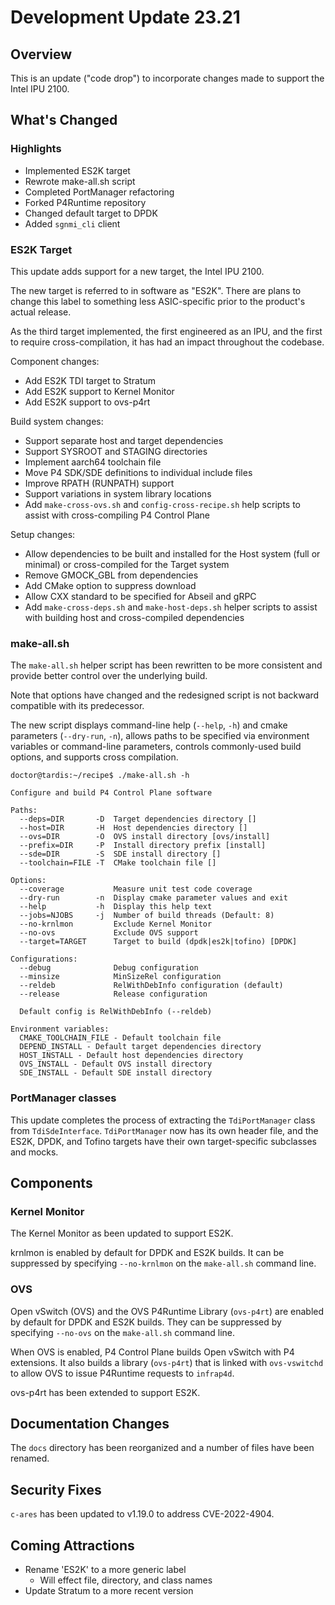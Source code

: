 # Development Update 23.21

## Overview

This is an update ("code drop") to incorporate changes made to support
the Intel IPU 2100.

## What's Changed

### Highlights

- Implemented ES2K target
- Rewrote make-all.sh script
- Completed PortManager refactoring
- Forked P4Runtime repository
- Changed default target to DPDK
- Added `sgnmi_cli` client

### ES2K Target

This update adds support for a new target, the Intel IPU 2100.

The new target is referred to in software as "ES2K". There are plans to
change this label to something less ASIC-specific prior to the product's
actual release.

As the third target implemented, the first engineered as an IPU, and the first
to require cross-compilation, it has had an impact throughout the codebase.

Component changes:

- Add ES2K TDI target to Stratum
- Add ES2K support to Kernel Monitor
- Add ES2K support to ovs-p4rt

Build system changes:

- Support separate host and target dependencies
- Support SYSROOT and STAGING directories
- Implement aarch64 toolchain file
- Move P4 SDK/SDE definitions to individual include files
- Improve RPATH (RUNPATH) support
- Support variations in system library locations
- Add `make-cross-ovs.sh` and `config-cross-recipe.sh` help scripts to
  assist with cross-compiling P4 Control Plane

Setup changes:

- Allow dependencies to be built and installed for the Host system (full
  or minimal) or cross-compiled for the Target system
- Remove GMOCK_GBL from dependencies
- Add CMake option to suppress download
- Allow CXX standard to be specified for Abseil and gRPC
- Add `make-cross-deps.sh` and `make-host-deps.sh` helper scripts to assist
  with building host and cross-compiled dependencies

### make-all.sh

The `make-all.sh` helper script has been rewritten to be more consistent
and provide better control over the underlying build.

Note that options have changed and the redesigned script is not backward
compatible with its predecessor.

The new script displays command-line help (`--help`, `-h`) and cmake parameters
(`--dry-run`, `-n`), allows paths to be specified via environment variables
or command-line parameters, controls commonly-used build options, and supports
cross compilation.

```text
doctor@tardis:~/recipe$ ./make-all.sh -h

Configure and build P4 Control Plane software

Paths:
  --deps=DIR       -D  Target dependencies directory []
  --host=DIR       -H  Host dependencies directory []
  --ovs=DIR        -O  OVS install directory [ovs/install]
  --prefix=DIR     -P  Install directory prefix [install]
  --sde=DIR        -S  SDE install directory []
  --toolchain=FILE -T  CMake toolchain file []

Options:
  --coverage           Measure unit test code coverage
  --dry-run        -n  Display cmake parameter values and exit
  --help           -h  Display this help text
  --jobs=NJOBS     -j  Number of build threads (Default: 8)
  --no-krnlmon         Exclude Kernel Monitor
  --no-ovs             Exclude OVS support
  --target=TARGET      Target to build (dpdk|es2k|tofino) [DPDK]

Configurations:
  --debug              Debug configuration
  --minsize            MinSizeRel configuration
  --reldeb             RelWithDebInfo configuration (default)
  --release            Release configuration

  Default config is RelWithDebInfo (--reldeb)

Environment variables:
  CMAKE_TOOLCHAIN_FILE - Default toolchain file
  DEPEND_INSTALL - Default target dependencies directory
  HOST_INSTALL - Default host dependencies directory
  OVS_INSTALL - Default OVS install directory
  SDE_INSTALL - Default SDE install directory
  ```

### PortManager classes

This update completes the process of extracting the `TdiPortManager` class
from `TdiSdeInterface`. `TdiPortManager` now has its own header file, and
the ES2K, DPDK, and Tofino targets have their own target-specific subclasses
and mocks.

## Components

### Kernel Monitor

The Kernel Monitor as been updated to support ES2K.

krnlmon is enabled by default for DPDK and ES2K builds. It can be suppressed
by specifying `--no-krnlmon` on the `make-all.sh` command line.

### OVS

Open vSwitch (OVS) and the OVS P4Runtime Library (`ovs-p4rt`) are enabled by
default for DPDK and ES2K builds. They can be suppressed by specifying
`--no-ovs` on the `make-all.sh` command line.

When OVS is enabled, P4 Control Plane builds Open vSwitch with P4 extensions.
It also builds a library (`ovs-p4rt`) that is linked with `ovs-vswitchd` to
allow OVS to issue P4Runtime requests to `infrap4d`.

ovs-p4rt has been extended to support ES2K.

## Documentation Changes

The `docs` directory has been reorganized and a number of files have been
renamed.

## Security Fixes

`c-ares` has been updated to v1.19.0 to address CVE-2022-4904.

## Coming Attractions

- Rename 'ES2K' to a more generic label
  - Will effect file, directory, and class names
- Update Stratum to a more recent version
